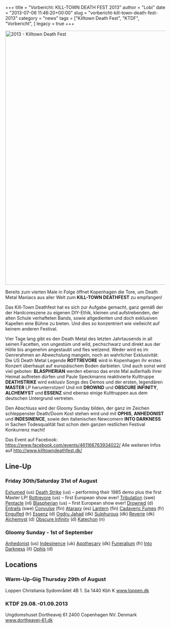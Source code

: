 +++
title = "Vorbericht: KILL-TOWN DEATH FEST 2013"
author = "Lobi"
date = "2013-07-06 11:46:20+00:00"
slug = "vorbericht-kill-town-death-fest-2013"
category = "news"
tags = ["Killtown Death Fest", "KTDF", "Vorbericht", ]
legacy = true
+++

<img src="images//2013/07/2013-Killtown-Death-Fest.jpg" alt="2013 - Killtown Death Fest" width="567" height="798" class="aligncenter size-full wp-image-11099" />

Bereits zum vierten Male in Folge öffnet Kopenhagen die Tore, um Death Metal Maniacs aus aller Welt zum **KILL-TOWN DEATHFEST** zu empfangen!

Das Kill-Town Deathfest hat es sich zur Aufgabe gemacht, ganz gemäß der der Hardcoreszene zu eigenen DIY-Ethik, kleinen und aufstrebenden, der alten Schule verhafteten Bands, sowie altgedienten und doch exklusiven Kapellen eine Bühne zu bieten. Und dies so konzentriert wie vielleicht auf keinem anderen Festival.

Vier Tage lang gibt es den Death Metal des letzten Jahrtausends in all seinen Facetten, von ungestüm und wild, pechschwarz und direkt aus der Hölle bis angenehm angestaubt und fies wetzend. Weder wird es im Genrerahmen an Abwechslung mangeln, noch an wahrlicher Exklusivität: Die US Death Metal Legende **ROTTREVORE** wird in Kopenhagen ihr erstes Konzert überhaupt auf europäischem Boden darbieten.
Und auch sonst wird viel geboten: **BLASPHERIAN** werden ebenso das erste Mal außerhalb ihrer Heimat auftreten dürfen und Paule Speckmanns reaktivierte Kulttruppe **DEATHSTRIKE** wird exklusiv Songs des Demos und der ersten, legendären **MASTER** LP herunterrotzen! Und mit **DROWND** und **OBSCURE INFINITY**, **ALCHEMYST** und **ESSENZ** sind ebenso einige Kulttruppen aus dem deutschen Untergrund vertreten.

Den Abschluss wird der Gloomy Sunday bilden, der ganz im Zeichen schleppenster Death/Doom Kost stehen wird und mit **OPHIS**, **ANHEDONIST** und **INDESINENCE**, sowie den italienischen Newcomern **INTO DARKNESS** in Sachen Todesqualität fast schon dem ganzen restlichen Festival Konkurrenz macht!

Das Event auf Facebook: <a href="https://www.facebook.com/events/461166763934022/">https://www.facebook.com/events/461166763934022/</a>
Alle weiteren Infos auf <a href="http://www.killtowndeathfest.dk/">http://www.killtowndeathfest.dk/</a>

<h2>Line-Up</h2>
<h3>Friday 30th/Saturday 31st of August</h3>
<a href="http://www.facebook.com/ExhumedOfficial">Exhumed</a> (us)
<a href="http://www.facebook.com/pages/Death-Strike/167679447659">Death Strike</a> (us) – performing their 1985 demo plus the first Master LP!
<a href="http://www.rottrevoreusa.com">Rottrevore</a> (us) – first European show ever!
<a href="http://www.tribulation.se">Tribulation</a> (swe)
<a href="http://www.pentacle.nl">Pentacle</a> (nl)
<a href="http://www.facebook.com/blaspherian">Blaspherian</a> (us) – first European show ever!
<a href="http://http://drowned.todeskult.de">Drowned</a> (d)
<a href="http://www.facebook.com/Entrails666">Entrails</a> (swe)
<a href="http://www.facebook.com/Convulse">Convulse</a> (fin)
<a href="http://ataraxymuerte.bandcamp.com">Ataraxy</a> (es)
<a href="http://www.facebook.com/lantern666">Lantern</a> (fin)
<a href="http://www.facebook.com/pages/Cadaveric-Fumes/386247771463077">Cadaveric Fumes</a> (fr)
<a href="http://www.facebook.com/engulfedtr">Engulfed</a> (tr)
<a href="http://znesseessenz.net">Essenz</a> (d)
<a href="http://www.facebook.com/pages/Ogdru-Jahad/155162547966767?ref=hl">Ogdru Jahad</a> (dk)
<a href="http://sulphurous.bandcamp.com">Sulphurous</a> (dk)
<a href="http://eirever.bandcamp.com">Reverie</a> (dk)
<a href="http://www.facebook.com/bloodandember">Alchemyst</a> (d)
<a href="http://obscureinfinity.jimdo.com">Obscure Infinity</a> (d)
<a href="http://katechon.bandcamp.com">Katechon</a> (n)
 
<h3>Gloomy Sunday - 1st of September</h3>
<a href="http://anhedonist.blogspot.com">Anhedonist</a> (us)
<a href="http://www.facebook.com/pages/Indesinence-Official/231340010226233">Indesinence</a> (uk)
<a href="http://www.facebook.com/pages/Apothecary/165264943512059">Apothecary</a> (dk)
<a href="http://www.myspace.com/funeralium">Funeralium</a> (fr)
<a href="http://intodarkness.bandcamp.com">Into Darkness</a> (it)
<a href="http://www.ophisdoom.de">Ophis</a> (d)

<h2>Locations</h2>
<h3>Warm-Up-Gig Thursday 29th of August</h3>
Loppen Christiania
Sydområdet 4B 1. Sa
1440 Kbh K
<a href="www.loppen.dk">www.loppen.dk</a>

<h3>KTDF 29.08.-01.09.2013</h3>
Ungdomshuset
Dortheavej 61
2400 Copenhagen NV.
Denmark
<a href="http://www.dortheavej-61.dk">www.dortheavej-61.dk</a>
 

 
